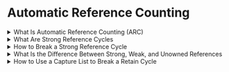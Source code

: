 

# Automatic Reference Counting

<details>
<summary>What Is Automatic Reference Counting (ARC)</summary>

In the world of programming, there are two basic ways to handle data: value types and reference types. Value types, as the name suggests, store a value directly, while reference types store a reference to the value.

Let me give you an analogy. Imagine you have a book in your hand. That book is a value type. It exists in its own right, with its own content, pages, and cover. You can hold it, move it around, and even copy it, but each copy will be its own separate book with its own separate content.

Now, imagine you have a library card. That library card is a reference type. It doesn't contain any actual books, but it points to a specific book in the library. You can give the card to someone else and they can use it to access the same book. If you lose the card, you won't be able to access the book anymore, but the book itself will still be there.

When it comes to memory management, reference types can pose a challenge. If you have two objects that reference each other, and neither of them is referenced by anything else, you have what's called a strong reference cycle. Let me give you an example in code:

```swift
class Person {
    var name: String
    var car: Car?
    
    init(name: String) {
        self.name = name
    }
    
    deinit {
        print("\(name) is being deinitialized")
    }
}

class Car {
    var model: String
    var owner: Person?
    
    init(model: String) {
        self.model = model
    }
    
    deinit {
        print("Car with model \(model) is being deinitialized")
    }
}

var john: Person?
var honda: Car?

john = Person(name: "John")
honda = Car(model: "Civic")

john?.car = honda
honda?.owner = john

john = nil
honda = nil
```

In this example, we have two classes: `Person` and `Car`. A Person can have a Car, and a Car can have an owner who is a Person. We create two optional variables, `john` and `honda`, and assign them to `nil`. Then, we create instances of `Person` and `Car`, and assign them to these variables.

Next, we set john's car property to honda, and honda's owner property to john. This creates a strong reference cycle between john and honda. Neither object can be deallocated because each object has a strong reference to the other.

To break this strong reference cycle, we can use `weak` or `unowned` references. These are types of references that don't create a strong reference count, which means they won't keep the object alive. 

To solve this problem, Swift uses Automatic Reference Counting (ARC). ARC is a mechanism that tracks the number of references to an object and automatically deallocates it when there are no more references to it.

ARC keeps a count of the number of strong references to an object. When the count goes to zero, the object is deallocated. ARC is able to handle strong reference cycles, but we need to be careful when using reference types to avoid creating these cycles.
</details>

<details>
<summary>What Are Strong Reference Cycles</summary>
In Swift, a strong reference is a reference that keeps an object alive. When you create a new instance of a class, a strong reference is automatically created to that instance. As long as there is at least one strong reference to an object, it will remain alive in memory.

However, this can lead to a problem called a strong reference cycle. A strong reference cycle occurs when two or more objects hold strong references to each other, creating a loop that prevents either object from being deallocated. Let's explore a few examples of how this can happen.

Delegation is a common design pattern in which one object delegates certain tasks or responsibilities to another object. Let's say we have a Person object that has a Car object, and we want to delegate the responsibility of driving the car to the Person. We might set up our code like this:
```swift
class Person {
    var car: Car?
    
    func drive() {
        car?.startEngine()
    }
    
    deinit {
        print("Person is being deinitialized")
    }
}

class Car {
    var owner: Person?
    
    func startEngine() {
        print("Engine started")
    }
    
    deinit {
        print("Car is being deinitialized")
    }
}

var john: Person?
var honda: Car?

john = Person()
honda = Car()

john?.car = honda
honda?.owner = john

john = nil
honda = nil
```
In this example, we have a Person object and a Car object. The Person object has a strong reference to the Car object via the car property, and the Car object has a strong reference to the Person object via the owner property. This creates a strong reference cycle between john and honda.

Another way strong reference cycles can occur is through dependencies. Let's say we have a Game object that depends on a Player object, and the Player object depends on the Game object. We might set up our code like this:
```swift
class Game {
    var player: Player?
    
    func start() {
        player?.play()
    }
    
    deinit {
        print("Game is being deinitialized")
    }
}

class Player {
    var game: Game?
    
    func play() {
        print("Playing the game")
    }
    
    deinit {
        print("Player is being deinitialized")
    }
}

var game: Game?
var player: Player?

game = Game()
player = Player()

game?.player = player
player?.game = game

game = nil
player = nil
```
In this example, we have a Game object and a Player object. The Game object has a strong reference to the Player object via the player property, and the Player object has a strong reference to the Game object via the game property. This creates a strong reference cycle between game and player.

Finally, closures can also create strong reference cycles. Let's say we have a ViewController object that has a closure that updates a label on the view controller. We might set up our code like this:

```swift
class ViewController {
    var updateLabelClosure: (() -> Void)?
    
    func viewDidLoad() {
        super.viewDidLoad()
        
        updateLabelClosure = { [weak self] in
            self?.label.text = "Updated Label"
        }
    }
    
    deinit {
        print("ViewController is being deinitialized")
    }
    
    lazy var label: UILabel = {
        let label = UILabel()
        label.text = "Initial Label"
        return label
    }()
}

var viewController: ViewController?

viewController = ViewController()
viewController?.updateLabelClosure?()

viewController = nil
```
In this example, we have a ViewController object with a label property that is updated by a closure. The closure captures a weak reference to the ViewController object to avoid creating a strong reference cycle. By capturing a weak reference to self, we ensure that the ViewController can be deallocated even if the closure is still alive.

In order to break a strong reference cycle, we need to use weak or unowned references. A weak reference is a reference that doesn't increase the retain count of an object. If the object is deallocated, the weak reference becomes nil. An unowned reference is a reference that is assumed to always have a value, but doesn't increase the retain count of an object.

In the first example with delegation, we could break the strong reference cycle by using a weak reference instead of a strong reference for the car property in the Person class:
```swift
class Person {
    weak var car: Car?
    
    func drive() {
        car?.startEngine()
    }
    
    deinit {
        print("Person is being deinitialized")
    }
}

var john: Person?
var honda: Car?

john = Person()
honda = Car()

john?.car = honda
honda?.owner = john

john = nil
honda = nil
```

In the second example with dependencies, we could break the strong reference cycle by using an unowned reference instead of a strong reference for the player property in the Game class:

```swift
class Game {
    var player: Player?
    
    func start() {
        player?.play()
    }
    
    deinit {
        print("Game is being deinitialized")
    }
}

class Player {
    unowned var game: Game
    
    init(game: Game) {
        self.game = game
    }
    
    func play() {
        print("Playing the game")
    }
    
    deinit {
        print("Player is being deinitialized")
    }
}

var game: Game?
var player: Player?

game = Game()
player = Player(game: game!)

game?.player = player
player?.game = game!

game = nil
player = nil
```

In the third example with closures, we could break the strong reference cycle by capturing a weak reference to self in the closure:

```swift
class ViewController {
    var updateLabelClosure: (() -> Void)?
    
    func viewDidLoad() {
        super.viewDidLoad()
        
        updateLabelClosure = { [weak self] in
            self?.label.text = "Updated Label"
        }
    }
    
    deinit {
        print("ViewController is being deinitialized")
    }
    
    lazy var label: UILabel = {
        let label = UILabel()
        label.text = "Initial Label"
        return label
    }()
}

var viewController: ViewController?

viewController = ViewController()
viewController?.updateLabelClosure?()

viewController = nil
```
</details>

<details>
<summary>How to Break a Strong Reference Cycle</summary>

Strong reference cycles can cause memory leaks in our Swift code, so it's important to know how to break them. One way to do this is by turning strong references into weak references.

A weak reference is a reference that doesn't increase the reference count of an object. If the object is deallocated, the weak reference becomes nil automatically. This makes weak references ideal for breaking strong reference cycles.

Let's take a look at an example. Suppose we have a Person class and a Apartment class, where a Person can live in an Apartment and an Apartment can have a tenant who is a Person. We can create a strong reference cycle between these two classes like this:

```swift
class Person {
    var name: String
    var apartment: Apartment?
    
    init(name: String) {
        self.name = name
    }
    
    deinit {
        print("\(name) is being deinitialized")
    }
}

class Apartment {
    var unit: String
    var tenant: Person?
    
    init(unit: String) {
        self.unit = unit
    }
    
    deinit {
        print("Apartment \(unit) is being deinitialized")
    }
}

var john: Person?
var unit4A: Apartment?

john = Person(name: "John")
unit4A = Apartment(unit: "4A")

john?.apartment = unit4A
unit4A?.tenant = john

john = nil
unit4A = nil
```

In this example, we create a Person instance named John and an Apartment instance named unit4A. We then create a strong reference cycle by setting john's apartment property to unit4A, and unit4A's tenant property to john.

To break this strong reference cycle, we can use weak references. We can turn the strong reference from Apartment to Person into a weak reference by changing the tenant property in the Apartment class to a weak var:

```swift 
class Apartment {
    var unit: String
    weak var tenant: Person?
    
    init(unit: String) {
        self.unit = unit
    }
    
    deinit {
        print("Apartment \(unit) is being deinitialized")
    }
}

This tells Swift that the tenant property is a weak reference, which means it won't keep the Person instance alive. This breaks the strong reference cycle between the Person and Apartment instances.

Another way to break a strong reference cycle is by using an unowned reference. An unowned reference is similar to a weak reference, but it's assumed to always have a value. This means that you don't need to check if the reference is nil before using it.

However, you need to be careful when using unowned references. If you try to access an unowned reference that has been deallocated, your app will crash. To use an unowned reference safely, you need to make sure that the referenced object is still alive.

In summary, turning strong references into weak references is one way to break strong reference cycles in Swift. A weak reference is a reference that doesn't increase the reference count of an object and becomes nil automatically when the object is deallocated. To use a weak reference, you can declare it as a weak var. If you need a reference that's assumed to always have a value, you can use an unowned reference instead. However, you need to be careful when using unowned references to avoid crashing your app.
```
</details>

<details>
<summary>What Is the Difference Between Strong, Weak, and Unowned References</summary>

In Swift, there are three types of references that you can use to manage memory: strong, weak, and unowned references. Each type of reference has its own characteristics and use cases.

Helping Automatic Reference Counting:

Before we dive into the different types of references, let's briefly talk about how they help Swift's Automatic Reference Counting (ARC) mechanism manage memory. ARC keeps track of the number of strong references to an object. When the count goes to zero, the object is deallocated. By using weak and unowned references, we can break strong reference cycles and ensure that objects are deallocated properly.

What Is the Difference Between Strong and Weak/Unowned References?

A strong reference is a reference that increases the reference count of an object, keeping it alive as long as there is at least one strong reference to it. A weak reference, on the other hand, doesn't increase the reference count of an object. If the object is deallocated, the weak reference becomes nil automatically. An unowned reference is similar to a weak reference, but it's assumed to always have a value. This means that you don't need to check if the reference is nil before using it.

What Is the Difference Between Weak and Unowned References?

The main difference between weak and unowned references is that a weak reference can become nil automatically when the object it points to is deallocated, while an unowned reference can't. This means that you need to make sure that the referenced object is still alive before using an unowned reference.

What Is a Weak Reference?

A weak reference is a reference that doesn't increase the reference count of an object and becomes nil automatically when the object is deallocated. Weak references are useful for breaking strong reference cycles.

You declare a weak reference by using the weak keyword in front of the reference declaration. For example, if you have a reference to a Person object in your code, you could declare it as a weak reference like this:

```swift
weak var person: Person?
```

What Is an Unowned Reference?

An unowned reference is a reference that doesn't increase the reference count of an object and is assumed to always have a value. This means that you don't need to check if the reference is nil before using it.

You declare an unowned reference by using the unowned keyword in front of the reference declaration. For example, if you have a reference to a Person object in your code, you could declare it as an unowned reference like this:

```swift
unowned let person: Person
```

Rules of Thumb:

- Use strong references when you want to keep an object alive as long as there is at least one strong reference to it.
- Use weak references to break strong reference cycles between two or more objects.
- Use unowned references when you know that the referenced object will always be alive as long as the reference is in use.

Defensive Programming:

When working with weak and unowned references, it's important to use defensive programming techniques to avoid unexpected crashes. This means checking that a weak reference is not nil before using it, and using guard statements or optional binding to safely unwrap optional values.

In summary, strong, weak, and unowned references each have their own characteristics and use cases in Swift. By using these types of references appropriately, we can help Swift's ARC mechanism manage memory and avoid memory leaks in our code. When working with weak and unowned references, it's important to use defensive programming techniques to avoid unexpected crashes.
</details>

<details>
<summary>How to Use a Capture List to Break a Retain Cycle</summary>

In Swift, closures can cause retain cycles when they capture strong references to objects that hold strong references back to the closure. To break these retain cycles, we can use a capture list.

Capturing Values:

When a closure captures a value, it creates a strong reference to the value. If the value holds a strong reference back to the closure, a retain cycle is created. To avoid this, we can use a capture list to capture weak or unowned references to the values that the closure needs.

Defining a Capture List:

A capture list is a way to explicitly capture values in a closure without creating a strong reference cycle. A capture list is defined using square brackets [] immediately after the closure's parameter list.

A capture list can capture either weak or unowned references to values. To capture a weak reference, use the weak keyword followed by the value to capture. To capture an unowned reference, use the unowned keyword followed by the value to capture.

Here's an example of a closure that captures a weak reference to self:

```swift
class ViewController: UIViewController {
    var button = UIButton()
    
    override func viewDidLoad() {
        super.viewDidLoad()
        
        button.addTarget(self, action: { [weak self] in
            self?.buttonTapped()
        }, for: .touchUpInside)
    }
    
    func buttonTapped() {
        print("Button tapped")
    }
}
```

In this example, the closure is capturing a weak reference to self to avoid a strong reference cycle. This ensures that the ViewController can be deallocated even if the closure is still alive.

Debugging Memory Issues:

When using capture lists, it's important to be aware of potential memory issues. If you capture a weak reference to a value that has already been deallocated, the weak reference will be nil. This can cause unexpected behavior or crashes if you try to access the nil reference.

To debug memory issues with capture lists, you can use Xcode's Debug Memory Graph tool. This tool allows you to see the objects in memory and their relationships to each other. By examining the memory graph, you can identify strong reference cycles and use capture lists to break them.

In summary, capture lists are a powerful tool for breaking retain cycles in closures. By capturing weak or unowned references to values, we can avoid creating strong reference cycles that can lead to memory leaks in our Swift code. When using capture lists, it's important to be aware of potential memory issues and to use Xcode's Debug Memory Graph tool to debug any issues that arise.
</details>
